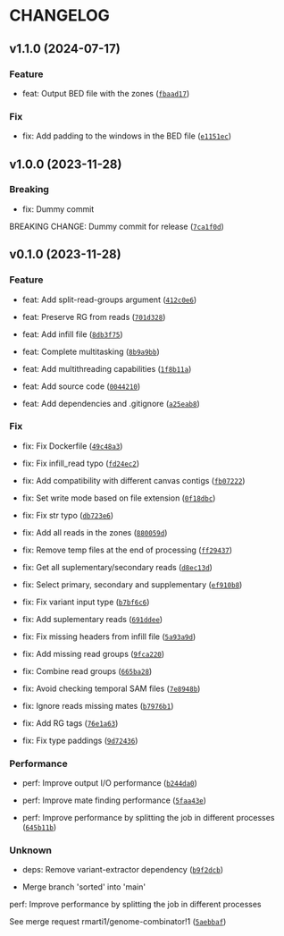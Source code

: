 # CHANGELOG

## v1.1.0 (2024-07-17)

### Feature

* feat: Output BED file with the zones ([`fbaad17`](https://github.com/Computational-Genomics-BSC/GenomeMosaicMaker/commit/fbaad17bd4f457e18fb9eb0d63820360394bfcc6))

### Fix

* fix: Add padding to the windows in the BED file ([`e1151ec`](https://github.com/Computational-Genomics-BSC/GenomeMosaicMaker/commit/e1151ec4b4bdca5e02f1c621c55644efb79e0666))

## v1.0.0 (2023-11-28)

### Breaking

* fix: Dummy commit

BREAKING CHANGE: Dummy commit for release ([`7ca1f0d`](https://github.com/Computational-Genomics-BSC/GenomeMosaicMaker/commit/7ca1f0d5a9b4dda3e5f87df0ba28007787dfbb69))

## v0.1.0 (2023-11-28)

### Feature

* feat: Add split-read-groups argument ([`412c0e6`](https://github.com/Computational-Genomics-BSC/GenomeMosaicMaker/commit/412c0e664b6fcd2147b8c509b75c889a2e799141))

* feat: Preserve RG from reads ([`701d328`](https://github.com/Computational-Genomics-BSC/GenomeMosaicMaker/commit/701d328a052ee493881993c0d4a9ed3d787ac247))

* feat: Add infill file ([`8db3f75`](https://github.com/Computational-Genomics-BSC/GenomeMosaicMaker/commit/8db3f75f96d2913f4a5ba24c42ef7b8dff59fad4))

* feat: Complete multitasking ([`8b9a9bb`](https://github.com/Computational-Genomics-BSC/GenomeMosaicMaker/commit/8b9a9bb7e56a791ec1b8d80b7db2ce42efd94568))

* feat: Add multithreading capabilities ([`1f8b11a`](https://github.com/Computational-Genomics-BSC/GenomeMosaicMaker/commit/1f8b11a76ca26bed86a4346193989c24d388ee68))

* feat: Add source code ([`0044210`](https://github.com/Computational-Genomics-BSC/GenomeMosaicMaker/commit/004421094844d00e9fc6309ba54b691c57372e0a))

* feat: Add dependencies and .gitignore ([`a25eab8`](https://github.com/Computational-Genomics-BSC/GenomeMosaicMaker/commit/a25eab810f1ded8e711f89a1e447105e7b0b588f))

### Fix

* fix: Fix Dockerfile ([`49c48a3`](https://github.com/Computational-Genomics-BSC/GenomeMosaicMaker/commit/49c48a3a24cd7ac4fa3a9fa3a67fc3c42ca03d01))

* fix: Fix infill_read typo ([`fd24ec2`](https://github.com/Computational-Genomics-BSC/GenomeMosaicMaker/commit/fd24ec2177761fe309d82561496df8f48e3182a0))

* fix: Add compatibility with different canvas contigs ([`fb07222`](https://github.com/Computational-Genomics-BSC/GenomeMosaicMaker/commit/fb07222f6b0f89c663bd1830fadb4fb5ba2b65b8))

* fix: Set write mode based on file extension ([`0f18dbc`](https://github.com/Computational-Genomics-BSC/GenomeMosaicMaker/commit/0f18dbcd57de92afe9d33683518bef741687e038))

* fix: Fix str typo ([`db723e6`](https://github.com/Computational-Genomics-BSC/GenomeMosaicMaker/commit/db723e6ba2d5abc0daf74be7e3e9a71c4792ad24))

* fix: Add all reads in the zones ([`880059d`](https://github.com/Computational-Genomics-BSC/GenomeMosaicMaker/commit/880059dddc54d13484c84c080bc98910edae78b0))

* fix: Remove temp files at the end of processing ([`ff29437`](https://github.com/Computational-Genomics-BSC/GenomeMosaicMaker/commit/ff29437da27a1ff8d049c1bda1a73d40550c0f67))

* fix: Get all suplementary/secondary reads ([`d8ec13d`](https://github.com/Computational-Genomics-BSC/GenomeMosaicMaker/commit/d8ec13d9fa79f14eb3ce9fbfcd94edd9c0a29361))

* fix: Select primary, secondary and supplementary ([`ef910b8`](https://github.com/Computational-Genomics-BSC/GenomeMosaicMaker/commit/ef910b87359ba5f2a4e6f9243c6239a215bd75de))

* fix: Fix variant input type ([`b7bf6c6`](https://github.com/Computational-Genomics-BSC/GenomeMosaicMaker/commit/b7bf6c61298a99f806b000bb08d511c2d39a6285))

* fix: Add suplementary reads ([`691ddee`](https://github.com/Computational-Genomics-BSC/GenomeMosaicMaker/commit/691ddee283337c04d2bbb241a8ee20c7e6bb54d2))

* fix: Fix missing headers from infill file ([`5a93a9d`](https://github.com/Computational-Genomics-BSC/GenomeMosaicMaker/commit/5a93a9df332ea3938385fbe23e36da76c2303faa))

* fix: Add missing read groups ([`9fca220`](https://github.com/Computational-Genomics-BSC/GenomeMosaicMaker/commit/9fca220b7b6abb014eaf6a0b139c8c8ecbf3d2dc))

* fix: Combine read groups ([`665ba28`](https://github.com/Computational-Genomics-BSC/GenomeMosaicMaker/commit/665ba28f2c7c8c4779f4ab4bf43bb9628376d0b1))

* fix: Avoid checking temporal SAM files ([`7e8948b`](https://github.com/Computational-Genomics-BSC/GenomeMosaicMaker/commit/7e8948ba30c1ce58f3ac3b041a88206e6f2206dd))

* fix: Ignore reads missing mates ([`b7976b1`](https://github.com/Computational-Genomics-BSC/GenomeMosaicMaker/commit/b7976b1878825453d05f4c1f4932c4922869271b))

* fix: Add RG tags ([`76e1a63`](https://github.com/Computational-Genomics-BSC/GenomeMosaicMaker/commit/76e1a63be541b057ac984d74f4556d7ae8daa3b7))

* fix: Fix type paddings ([`9d72436`](https://github.com/Computational-Genomics-BSC/GenomeMosaicMaker/commit/9d724366e899f1eb0f31f319f36f1cc8b81bd7be))

### Performance

* perf: Improve output I/O performance ([`b244da0`](https://github.com/Computational-Genomics-BSC/GenomeMosaicMaker/commit/b244da08f27f57c90e4dbb77d8012a5eb80e7060))

* perf: Improve mate finding performance ([`5faa43e`](https://github.com/Computational-Genomics-BSC/GenomeMosaicMaker/commit/5faa43e231633cf0aef39f932fcc859844dda2dc))

* perf: Improve performance by splitting the job in different processes ([`645b11b`](https://github.com/Computational-Genomics-BSC/GenomeMosaicMaker/commit/645b11b4927b2ea55c994f2cfbf5316d77d77880))

### Unknown

* deps: Remove variant-extractor dependency ([`b9f2dcb`](https://github.com/Computational-Genomics-BSC/GenomeMosaicMaker/commit/b9f2dcb620eac83c20130cd1bed275c30d9f0a2b))

* Merge branch &#39;sorted&#39; into &#39;main&#39;

perf: Improve performance by splitting the job in different processes

See merge request rmarti1/genome-combinator!1 ([`5aebbaf`](https://github.com/Computational-Genomics-BSC/GenomeMosaicMaker/commit/5aebbaf3aa3aa59a3991f7f7db44a0c6b06b008e))
